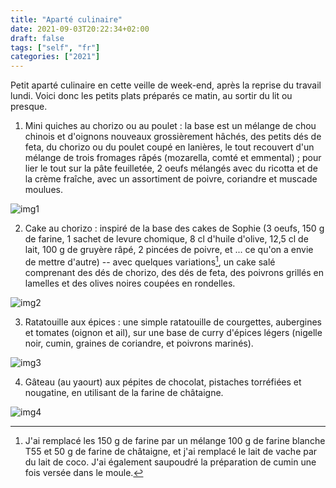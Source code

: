 ```yaml
---
title: "Aparté culinaire"
date: 2021-09-03T20:22:34+02:00
draft: false
tags: ["self", "fr"]
categories: ["2021"]
---
```

Petit aparté culinaire en cette veille de week-end, après la reprise du travail lundi. Voici donc les petits plats préparés ce matin, au sortir du lit ou presque.

1. Mini quiches au chorizo ou au poulet : la base est un mélange de chou chinois et d'oignons nouveaux grossièrement hâchés, des petits dés de feta, du chorizo ou du poulet coupé en lanières, le tout recouvert d'un mélange de trois fromages râpés (mozarella, comté et emmental) ; pour lier le tout sur la pâte feuilletée, 2 oeufs mélangés avec du ricotta et de la crème fraîche, avec un assortiment de poivre, coriandre et muscade moulues.

![img1](/img/IMG_1685.JPG)

2. Cake au chorizo : inspiré de la base des cakes de Sophie (3 oeufs, 150 g de farine, 1 sachet de levure chomique, 8 cl d'huile d'olive, 12,5 cl de lait, 100 g de gruyère râpé, 2 pincées de poivre, et ... ce qu'on a envie de mettre d'autre) -- avec quelques variations[^1], un cake salé comprenant des dés de chorizo, des dés de feta, des poivrons grillés en lamelles et des olives noires coupées en rondelles.

![img2](/img/IMG_1684.JPG)

3. Ratatouille aux épices : une simple ratatouille de courgettes, aubergines et tomates (oignon et ail), sur une base de curry d'épices légers (nigelle noir, cumin, graines de coriandre, et poivrons marinés).

![img3](/img/IMG_1683.JPG)

4. Gâteau (au yaourt) aux pépites de chocolat, pistaches torréfiées et nougatine, en utilisant de la farine de châtaigne.

![img4](/img/IMG_1687.JPG)

[^1]: J'ai remplacé les 150 g de farine par un mélange 100 g de farine blanche T55 et 50 g de farine de châtaigne, et j'ai remplacé le lait de vache par du lait de coco. J'ai également saupoudré la préparation de cumin une fois versée dans le moule.
